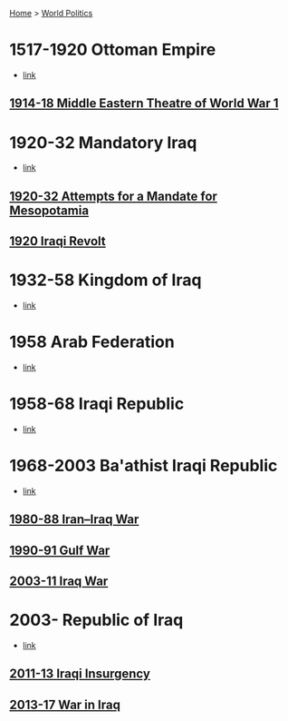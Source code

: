 [Home](../../index) > [World Politics](../World%20Politics)
# 1517-1920 Ottoman Empire
- [link](https://en.wikipedia.org/wiki/Kingdom_of_Iraq)

## [1914-18 Middle Eastern Theatre of World War 1](../Israel-Palestine/1517-1917%20Ottoman%20Period/1914-18%20Middle%20Eastern%20Theatre%20of%20World%20War%201)  
# 1920-32 Mandatory Iraq
- [link](https://en.wikipedia.org/wiki/Mandatory_Iraq)

## [1920-32 Attempts for a Mandate for Mesopotamia](1920-32%20Mandatory%20Iraq/1920-32%20Attempts%20for%20a%20Mandate%20for%20Mesopotamia)  
## [1920 Iraqi Revolt](1920-32%20Mandatory%20Iraq/1920%20Iraqi%20Revolt)  
# 1932-58 Kingdom of Iraq
- [link](https://en.wikipedia.org/wiki/Kingdom_of_Iraq)
# 1958 Arab Federation
- [link](https://en.wikipedia.org/wiki/Arab_Federation)
# 1958-68 Iraqi Republic
- [link](https://en.wikipedia.org/wiki/Iraqi_Republic_(1958%E2%80%931968))
# 1968-2003 Ba'athist Iraqi Republic
- [link](https://en.wikipedia.org/wiki/Ba%27athist_Iraq)

## [1980-88 Iran–Iraq War](../Iran/1979-%20Islamic%20Republic%20of%20Iran/1980-88%20Iran–Iraq%20War)  
## [1990-91 Gulf War](1968-2003%20Ba'athist%20Iraqi%20Republic/1990-91%20Gulf%20War)  
## [2003-11 Iraq War](1968-2003%20Ba'athist%20Iraqi%20Republic/2003-11%20Iraq%20War)  
# 2003- Republic of Iraq
- [link](https://en.wikipedia.org/wiki/Iraq)

## [2011-13 Iraqi Insurgency](2003-%20Republic%20of%20Iraq/2011-13%20Iraqi%20Insurgency)  
## [2013-17 War in Iraq](2003-%20Republic%20of%20Iraq/2013-17%20War%20in%20Iraq)  